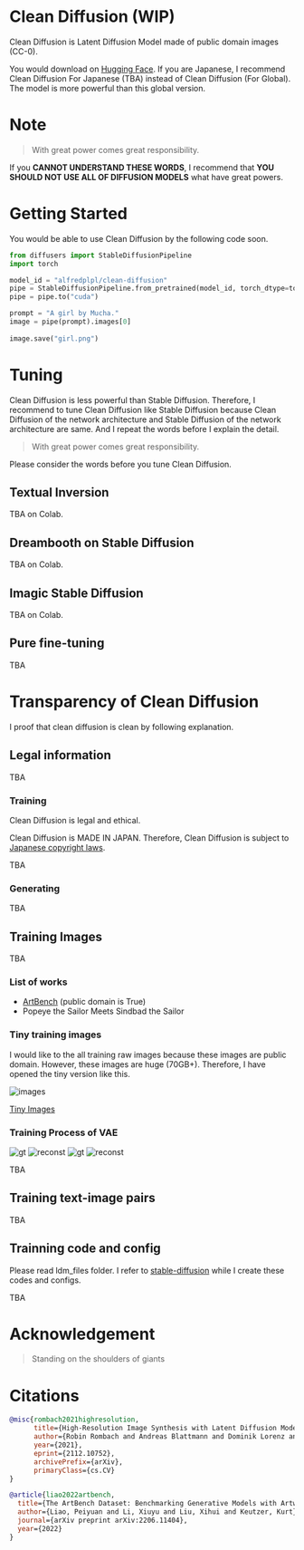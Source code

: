 # Clean Diffusion (WIP)
Clean Diffusion is Latent Diffusion Model made of public domain images (CC-0).

You would download on [Hugging Face](https://huggingface.co/).
If you are Japanese, I recommend Clean Diffusion For Japanese (TBA) instead of Clean Diffusion (For Global). 
The model is more powerful than this global version.

# Note
> With great power comes great responsibility.

If you **CANNOT UNDERSTAND THESE WORDS**, I recommend that **YOU SHOULD NOT USE ALL OF DIFFUSION MODELS** what have great powers.

# Getting Started
You would be able to use Clean Diffusion by the following code soon.

```python
from diffusers import StableDiffusionPipeline
import torch

model_id = "alfredplpl/clean-diffusion"
pipe = StableDiffusionPipeline.from_pretrained(model_id, torch_dtype=torch.float16, revision="fp16")
pipe = pipe.to("cuda")

prompt = "A girl by Mucha."
image = pipe(prompt).images[0]
    
image.save("girl.png")
```

# Tuning
Clean Diffusion is less powerful than Stable Diffusion.
Therefore, I recommend to tune Clean Diffusion like Stable Diffusion 
because Clean Diffusion of the network architecture and Stable Diffusion of the network architecture are same.
And I repeat the words before I explain the detail.

> With great power comes great responsibility.

Please consider the words before you tune Clean Diffusion.

## Textual Inversion
TBA on Colab.

## Dreambooth on Stable Diffusion
TBA on Colab.

## Imagic Stable Diffusion
TBA on Colab.

## Pure fine-tuning
TBA

# Transparency of Clean Diffusion
I proof that clean diffusion is clean by following explanation.

## Legal information
TBA

### Training
Clean Diffusion is legal and ethical.

Clean Diffusion is MADE IN JAPAN.
Therefore, Clean Diffusion is subject to [Japanese copyright laws](https://en.wikipedia.org/wiki/Copyright_law_of_Japan).

TBA

### Generating

TBA

## Training Images
TBA

### List of works
- [ArtBench](https://github.com/liaopeiyuan/artbench) (public domain is True)
- Popeye the Sailor Meets Sindbad the Sailor

### Tiny training images
I would like to the all training raw images because these images are public domain.
However, these images are huge (70GB+).
Therefore, I have opened the tiny version like this.

![images](images/sample_tile.jpg)

[Tiny Images](https://1drv.ms/u/s!ApxVlgxlqLRliLpSC58y5qyAlt52tQ?e=3Yfwbt)

### Training Process of VAE
![gt](images/inputs_gs-000001_e-000000_b-000002.png)
![reconst](images/reconstructions_gs-000001_e-000000_b-000002.png)
![gt](images/inputs_gs-015750_e-000000_b-031500.png)
![reconst](images/reconstructions_gs-015750_e-000000_b-031500.png)

TBA

## Training text-image pairs
TBA

## Trainning code and config
Please read ldm_files folder. I refer to [stable-diffusion](https://github.com/runwayml/stable-diffusion) while I create these codes and configs.

TBA

# Acknowledgement
> Standing on the shoulders of giants

# Citations

```bibtex
@misc{rombach2021highresolution,
      title={High-Resolution Image Synthesis with Latent Diffusion Models}, 
      author={Robin Rombach and Andreas Blattmann and Dominik Lorenz and Patrick Esser and Björn Ommer},
      year={2021},
      eprint={2112.10752},
      archivePrefix={arXiv},
      primaryClass={cs.CV}
}
```
```bibtex
@article{liao2022artbench,
  title={The ArtBench Dataset: Benchmarking Generative Models with Artworks},
  author={Liao, Peiyuan and Li, Xiuyu and Liu, Xihui and Keutzer, Kurt},
  journal={arXiv preprint arXiv:2206.11404},
  year={2022}
}
```